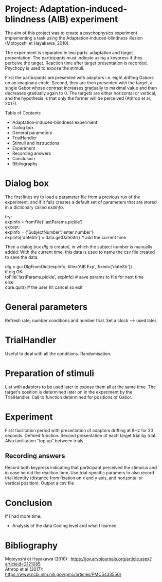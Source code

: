 # Project: Adaptation-induced-blindness (AIB) experiment

The aim of this project was to create a psychophysics experiment implementing a task using the Adaptation-induced-blindness illusion (Motoyoshi et Hayakawa, 2010).

The experiment is separated in two parts: adaptation and target presentation. The participants must indicate using a keypress if they perceive the target. Reaction time after target presentation is recorded. Psychopy is used to expose the stimuli.

First the participants are presented with adaptors i.e. eight drifting Gabors on an imaginary circle. Second, they are then presented with the target, a single Gabor whose contrast increases gradually to maximal value and then decreases gradually again to 0. The targets are either horizontal or vertical, and the hypothesis is that only the former will be perceived (Athrop et al, 2017).

Table of Contents

 - Adaptation-induced-blindness experiment
  - Dialog box
  - General parameters
  - TrialHandler
  - Stimuli and instructions
  - Experiment
   - Recording answers
  - Conclusion
  - Bibliography
 
 Dialog box
 ========
 
The first lines try to load a parameter file from a previous run of the experiment, and if it fails creates a default set of parameters that are stored in a dictionary called _expInfo_.

try:  
    expInfo = fromFile('lastParams.pickle')  
except:  
    expInfo = {'SubjectNumber':'enter number'}  
expInfo['dateStr'] = data.getDateStr()  # add the current time

Then a dialog box _dlg_ is created, in which the subject number is manually added. With the current time, this data is used to name the csv file created to save the data.

dlg = gui.DlgFromDict(expInfo, title='AIB Exp', fixed=['dateStr'])  
if dlg.OK:  
    toFile('lastParams.pickle', expInfo)  # save params to file for next time  
else:  
    core.quit()  # the user hit cancel so exit

General parameters
=====================

Refresh rate, number conditions and number trial. Set a clock --> used later.

TrialHandler
========

Useful to deal with all the conditions. Randomisation.

Preparation of stimuli
============

List with adaptors to be used later to expose them all at the same time. The target's position is determined later on in the experiment by the TrialHandler.
Call to function determined for positions of Gabor.

Experiment
=====

First facilitation period with presentation of adaptors drifting at 8Hz for 20 seconds. Defined function.
Second presentation of each target trial by trial. Also facilitation "top up" between trials.

## Recording answers

Record both keypress indicating that participant perceived the stimulus and in case he did the reaction time. Use trial-specific paramers to also record trial identity (distance from fixation on x and y axis, and horizontal or vertical position).
Output a csv file

Conclusion
======

If I had more time:
 - Analysis of the data
 Coding level and what I learned

Bibliography
========

Motoyoshi et Hayakawa (2010) : https://jov.arvojournals.org/article.aspx?articleid=2121085  
Athrop et al (2017): https://www.ncbi.nlm.nih.gov/pmc/articles/PMC5433556/
